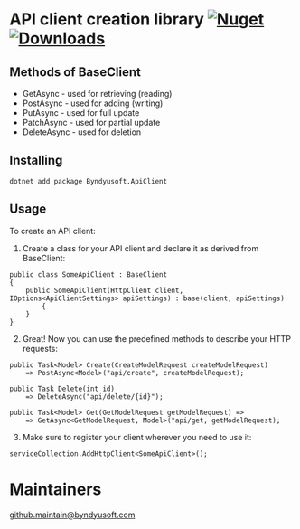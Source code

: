 # API client creation library  [![Nuget](https://img.shields.io/nuget/v/Byndyusoft.ApiClient.svg)](https://www.nuget.org/packages/Byndyusoft.ApiClient/) [![Downloads](https://img.shields.io/nuget/dt/Byndyusoft.ApiClient.svg)](https://www.nuget.org/packages/Byndyusoft.ApiClient/)

## Methods of BaseClient
* GetAsync - used for retrieving (reading)
* PostAsync - used for adding (writing)
* PutAsync - used for full update
* PatchAsync - used for partial update
* DeleteAsync - used for deletion

## Installing
```
dotnet add package Byndyusoft.ApiClient
```

## Usage
To create an API client:
1. Create a class for your API client and declare it as derived from BaseClient:
```
public class SomeApiClient : BaseClient
{
	public SomeApiClient(HttpClient client, IOptions<ApiClientSettings> apiSettings) : base(client, apiSettings)
    	{
	}
}
```
2. Great! Now you can use the predefined methods to describe your HTTP requests:
```
public Task<Model> Create(CreateModelRequest createModelRequest)
	=> PostAsync<Model>("api/create", createModelRequest);
			
public Task Delete(int id) 
	=> DeleteAsync("api/delete/{id}");

public Task<Model> Get(GetModelRequest getModelRequest) =>
	=> GetAsync<GetModelRequest, Model>("api/get, getModelRequest);
```
3.  Make sure to register your client wherever you need to use it:
```
serviceCollection.AddHttpClient<SomeApiClient>();
```

# Maintainers
[github.maintain@byndyusoft.com](mailto:github.maintain@byndyusoft.com)